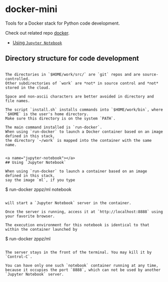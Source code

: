 # docker-mini

Tools for a Docker stack for Python code development.

Check out related repo [docker](https://github.com/zpz/docker).

<!-- toc -->

* [Using `Jupyter Notebook`](#jupyter-notebook)

<!-- end of toc -->


<a name="directory-structure"></a>
## Directory structure for code development


```

The directories in `$HOME/work/src/` are `git` repos and are source-controlled. 
Other subdirectories of `work` are *not* in source control and *not* stored in the cloud.

Space and non-ascii characters are better avoided in directory and file names.

The script `install.sh` installs commands into `$HOME/work/bin`, where `$HOME` is the user's home directory.
Make sure this directory is on the system `PATH`.

The main command installed is `run-docker`.
When using `run-docker` to launch a Docker container based on an image defined in this stack,
the directory `~/work` is mapped into the container with the same name.


<a name="jupyter-notebook"></a>
## Using `Jupyter Notebook`

When using `run-docker` to launch a container based on an image defined in this stack,
say the image `ml`, if you type

```
$ run-docker zppz/ml notebook
```

will start a `Jupyter Notebook` server in the container.

Once the server is running, access it at `http://localhost:8888` using your favorite browser.

The execution environment for this notebook is identical to that within the container launched by

```
$ run-docker zppz/ml
```

The server stays in the front of the terminal. You may kill it by `Control-C`.

You can have only one such `notebook` container running at any time, because it occupies the port `8888`, which can not be used by another `Jupyter Notebook` server.


